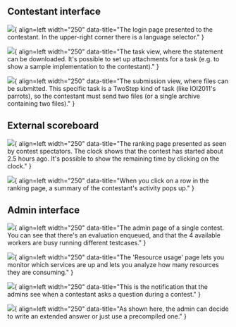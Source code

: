 ## Contestant interface

![](screenshots/cws1.png){ align=left width="250" data-title="The login page presented to the contestant. In the upper-right corner there is a language selector." }

![](screenshots/cws2.png){ align=left width="250" data-title="The task view, where the statement can be downloaded. It's possible to set up attachments for a task (e.g. to show a sample implementation to the contestant)." }

![](screenshots/cws3.png){ align=left width="250" data-title="The submission view, where files can be submitted. This specific task is a TwoStep kind of task (like IOI2011's parrots), so the contestant must send two files (or a single archive containing two files)." }

<div style="clear:both"></div>

## External scoreboard

![](screenshots/rws1.png){ align=left width="250" data-title="The ranking page presented as seen by contest spectators. The clock shows that the contest has started about 2.5 hours ago. It's possible to show the remaining time by clicking on the clock." }

![](screenshots/rws2.png){ align=left width="250" data-title="When you click on a row in the ranking page, a summary of the contestant's activity pops up." }

<div style="clear:both"></div>

## Admin interface

![](screenshots/aws1.png){ align=left width="250" data-title="The admin page of a single contest. You can see that there's an evaluation enqueued, and that the 4 available workers are busy running different testcases." }

![](screenshots/aws2.png){ align=left width="250" data-title="The 'Resource usage' page lets you monitor which services are up and lets you analyze how many resources they are consuming." }

![](screenshots/aws3.png){ align=left width="250" data-title="This is the notification that the admins see when a contestant asks a question during a contest." }

![](screenshots/aws4.png){ align=left width="250" data-title="As shown here, the admin can decide to write an extended answer or just use a precompiled one." }

<div style="clear:both"></div>
